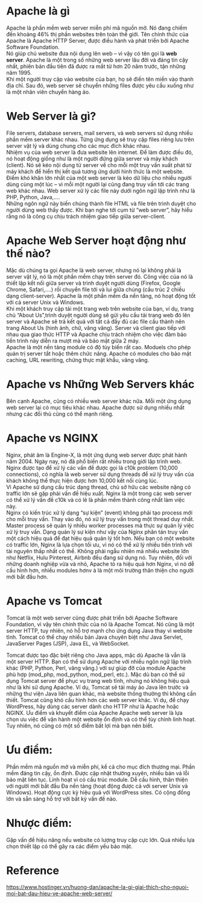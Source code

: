 # Apache là gì
Apache là phần mềm web server miễn phí mã nguồn mở. Nó đang chiếm đến khoảng 46% thị phần websites trên toàn thế giới. Tên chính thức của Apache là Apache HTTP Server, được điều hành và phát triển bởi Apache Software Foundation.</br>
Nó giúp chủ website đưa nội dung lên web – vì vậy có tên gọi là **web server**. Apache là một trong số những web server lâu đời và đáng tin cậy nhất, phiên bản đầu tiên đã được ra mắt từ hơn 20 năm trước, tận những năm 1995.</br>
Khi một người truy cập vào website của bạn, họ sẽ điền tên miền vào thanh địa chỉ. Sau đó, web server sẽ chuyển những files được yêu cầu xuống như là một nhân viên chuyển hàng ảo.
# Web Server là gì?
File servers, database servers, mail servers, và web servers sử dụng nhiều phần mềm server khác nhau. Từng ứng dụng sẽ truy cập files riêng lưu trên server vật lý và dùng chung cho các mục đích khác nhau.</br>
Nhiệm vụ của web server là đưa website lên internet. Để làm được điều đó, nó hoạt động giống như là một người đứng giữa server và máy khách (client). Nó sẽ kéo nội dung từ server về cho mỗi một truy vấn xuất phát từ máy khách để hiển thị kết quả tương ứng dưới hình thức là một website.</br>
Điểm khó khăn lớn nhất của một web server là kéo dữ liệu cho nhiều người dùng cùng một lúc – vì mỗi một người lại cũng đang truy vấn tới các trang web khác nhau. Web server xử lý các file này dưới ngôn ngữ lập trình như là PHP, Python, Java,....</br>
Những ngôn ngữ này biến chúng thành file HTML và file trên trình duyệt cho người dùng web thấy được. Khi bạn nghe tới cụm từ “web server”, hãy hiểu rằng nó là công cụ chịu trách nhiệm giao tiếp giữa server-client.
# Apache Web Server hoạt động như thế nào?
Mặc dù chúng ta gọi Apache là web server, nhưng nó lại không phải là server vật lý, nó là một phần mềm chạy trên server đó. Công việc của nó là thiết lập kết nối giữa server và trình duyệt người dùng (Firefox, Google Chrome, Safari,....) rồi chuyển file tới và lui giữa chúng (cấu trúc 2 chiều dạng client-server). Apache là một phần mềm đa nền tảng, nó hoạt động tốt với cả server Unix và Windows.</br>
Khi một khách truy cập tải một trang web trên website của bạn, ví dụ, trang chủ “About Us”,trình duyệt người dùng sẽ gửi yêu cầu tải trang web đó lên server và Apache sẽ trả kết quả với tất cả đầy đủ các file cấu thành nên trang About Us (hình ảnh, chữ, vâng vâng). Server và client giao tiếp với nhau qua giao thức HTTP và Apache chịu trách nhiệm cho việc đảm bảo tiến trình này diễn ra mượt mà và bảo mật giữa 2 máy.</br>
Apache là một nền tảng module có độ tùy biến rất cao. Moduels cho phép quản trị server tắt hoặc thêm chức năng. Apache có modules cho bảo mật caching, URL rewriting, chứng thực mật khẩu, vâng vâng.
# Apache vs Những Web Servers khác
Bên cạnh Apache, cũng có nhiều web server khác nữa. Mỗi một ứng dụng web server lại có mục tiêu khác nhau. Apache được sử dụng nhiều nhất nhưng các đối thủ cũng có thể mạnh riêng.
# Apache vs NGINX
Nginx, phát âm là Engine-X, là một ứng dụng web server được phát hành năm 2004. Ngày nay, nó đã phổ biến rất nhiều trong giới lập trình web. Nginx được tạo để xử lý các vấn đề được gọi là c10k problem (10,000 connections), có nghĩa là web server sử dụng threads để xử lý truy vấn của khách không thể thực hiện được hơn 10,000 kết nối cùng lúc.</br>
Vì Apache sử dụng cấu trúc dạng thread, chủ sở hữu các website nặng có traffic lớn sẽ gặp phải vấn đề hiệu xuất. Nginx là một trong các web server có thể xử lý vấn đề c10k và có lẽ là phần mềm thành công nhất làm việc này.</br>
Nginx có kiến trúc xử lý dạng “sự kiện” (event) không phải tạo process mới cho mỗi truy vấn. Thay vào đó, nó xử lý truy vấn trong một thread duy nhất. Master process sẽ quản lý nhiều worker processes mà thực sự quản lý việc xử lý truy vấn. Dạng quản lý sự kiện như vậy của Nginx phân tán truy vấn một cách hiệu quả để đạt hiệu quả quản lý tốt hơn.
Nếu bạn có một website có traffic lớn, Nginx là lựa chọn tối ưu, vì nó có thể xử lý nhiều tiến trình với tài nguyên thấp nhất có thể. Không phải ngẫu nhiên mà nhiều website lớn như Netflix, Hulu Pinterest, Airbnb đều đang sử dụng nó.
Tuy nhiên, đối với những doanh nghiệp vừa và nhỏ, Apache tỏ ra hiệu quả hơn Nginx, vì nó dễ cấu hình hơn, nhiều modules hơnv à là một môi trường thân thiện cho người mới bắt đầu hơn.
# Apache vs Tomcat
Tomcat là một web server cũng được phát triển bởi Apache Software Foundation, vì vậy tên chính thức của nó là Apache Tomcat. Nó cũng là một server HTTP, tuy nhiên, nó hỗ trợ mạnh cho ứng dụng Java thay vì website tĩnh. Tomcat có thể chạy nhiều bản Java chuyên biệt như Java Servlet, JavaServer Pages (JSP), Java EL, và WebSocket.

Tomcat được tạo đặc biệt riêng cho Java apps, mặc dù Apache là vẫn là một server HTTP. Bạn có thể sử dụng Apache với nhiều ngôn ngữ lập trình khác (PHP, Python, Perl, vâng vâng.) với sự giúp đỡ của module Apache phù hợp (mod_php, mod_python, mod_perl, etc.).
Mặc dù bạn có thể sử dụng Tomcat server để phục vụ trang web tĩnh, nhưng nó không hiệu quả như là khi sử dụng Apache. Ví dụ, Tomcat sẽ tải máy ảo Java lên trước và những thư viện Java liên quan khác, mà website thông thường thì không cần thiết.
Tomcat cũng khó cấu hình hơn các web server khác. Ví dụ, để chạy WordPress, hãy dùng các server dành cho HTTP như là Apache hoặc NGINX.
Ưu điểm và khuyết điểm của Apache
Apache web server là lựa chọn ưu việc để vận hành một website ổn định và có thể tùy chỉnh linh hoạt. Tuy nhiên, nó cũng có một số điểm bất lợi mà bạn nên biết.

# Ưu điểm:
Phần mềm mã nguồn mở và miễn phí, kể cả cho mục đích thương mại.
Phần mềm đáng tin cậy, ổn định.
Được cập nhật thường xuyên, nhiều bản vá lỗi bảo mật liên tục.
Linh hoạt vì có cấu trúc module.
Dễ cấu hình, thân thiện với người mới bắt đầu
Đa nền tảng (hoạt động được cả với server Unix và Windows).
Hoạt động cực kỳ hiệu quả với WordPress sites.
Có cộng đồng lớn và sẵn sàng hỗ trợ với bất kỳ vấn đề nào.
# Nhược điểm:
Gặp vấn đề hiệu năng nếu website có lượng truy cập cực lớn.
Quá nhiều lựa chọn thiết lập có thể gây ra các điểm yếu bảo mật.
# Reference
https://www.hostinger.vn/huong-dan/apache-la-gi-giai-thich-cho-nguoi-moi-bat-dau-hieu-ve-apache-web-server/
